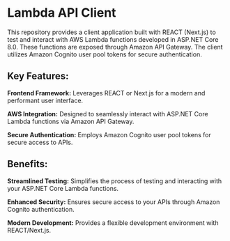 # Lambda API Client
This repository provides a client application built with REACT (Next.js) to test and interact with AWS Lambda functions developed in ASP.NET Core 8.0. These functions are exposed through Amazon API Gateway. The client utilizes Amazon Cognito user pool tokens for secure authentication.

## Key Features:

**Frontend Framework:**
Leverages REACT or Next.js for a modern and performant user interface.

**AWS Integration:**
Designed to seamlessly interact with ASP.NET Core Lambda functions via Amazon API Gateway.

**Secure Authentication:**
Employs Amazon Cognito user pool tokens for secure access to APIs.

## Benefits:

**Streamlined Testing:**
Simplifies the process of testing and interacting with your ASP.NET Core Lambda functions.

**Enhanced Security:**
Ensures secure access to your APIs through Amazon Cognito authentication.

**Modern Development:**
 Provides a flexible development environment with REACT/Next.js.
